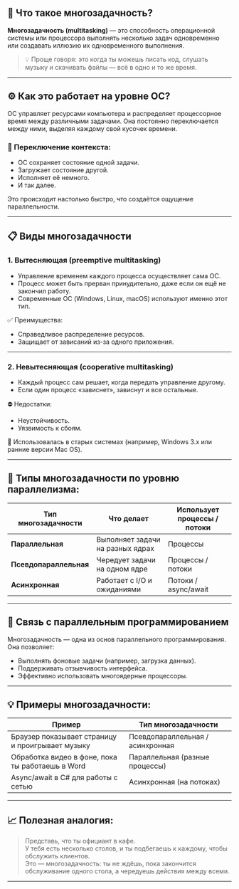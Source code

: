 ## 🧠 Что такое многозадачность?

**Многозадачность (multitasking)** — это способность операционной системы или процессора выполнять несколько задач одновременно или создавать иллюзию их одновременного выполнения.

> 💡 Проще говоря: это когда ты можешь писать код, слушать музыку и скачивать файлы — всё в одно и то же время.

---

## ⚙️ Как это работает на уровне ОС?

ОС управляет ресурсами компьютера и распределяет процессорное время между различными задачами. Она постоянно переключается между ними, выделяя каждому свой кусочек времени.

### 🔁 Переключение контекста:
- ОС сохраняет состояние одной задачи.
- Загружает состояние другой.
- Исполняет её немного.
- И так далее.

Это происходит настолько быстро, что создаётся ощущение параллельности.

---

## 📋 Виды многозадачности

### 1. **Вытесняющая (preemptive multitasking)**
- Управление временем каждого процесса осуществляет сама ОС.
- Процесс может быть прерван принудительно, даже если он ещё не закончил работу.
- Современные ОС (Windows, Linux, macOS) используют именно этот тип.

✅ Преимущества:
- Справедливое распределение ресурсов.
- Защищает от зависаний из-за одного приложения.

---

### 2. **Невытесняющая (cooperative multitasking)**
- Каждый процесс сам решает, когда передать управление другому.
- Если один процесс «зависнет», зависнут и все остальные.

⛔ Недостатки:
- Неустойчивость.
- Уязвимость к сбоям.

🔧 Использовалась в старых системах (например, Windows 3.x или ранние версии Mac OS).

---

## 🧩 Типы многозадачности по уровню параллелизма:

| Тип многозадачности     | Что делает                          | Использует процессы / потоки |
|--------------------------|--------------------------------------|-------------------------------|
| **Параллельная**         | Выполняет задачи на разных ядрах    | Процессы                      |
| **Псевдопараллельная**   | Чередует задачи на одном ядре       | Процессы / потоки             |
| **Асинхронная**          | Работает с I/O и ожиданиями          | Потоки / async/await          |

---

## 📌 Связь с параллельным программированием

Многозадачность — одна из основ параллельного программирования. Она позволяет:

- Выполнять фоновые задачи (например, загрузка данных).
- Поддерживать отзывчивость интерфейса.
- Эффективно использовать многоядерные процессоры.

---

## 💡 Примеры многозадачности:

| Пример                              | Тип многозадачности         |
|-------------------------------------|------------------------------|
| Браузер показывает страницу и проигрывает музыку | Псевдопараллельная / асинхронная |
| Обработка видео в фоне, пока ты работаешь в Word | Параллельная (разные процессы) |
| Async/await в C# для работы с сетью | Асинхронная (на потоках)     |

---

## 📈 Полезная аналогия:

> Представь, что ты официант в кафе.  
> У тебя есть несколько столов, и ты подбегаешь к каждому, чтобы обслужить клиентов.  
> Это — многозадачность: ты не ждёшь, пока закончится обслуживание одного стола, а чередуешь действия между всеми.

---
